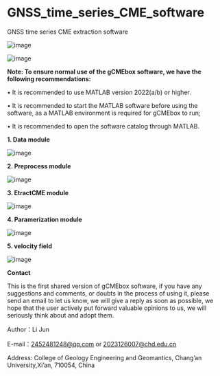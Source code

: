 # GNSS_time_series_CME_software

GNSS time series CME extraction software

![image](https://github.com/user-attachments/assets/12912590-934f-48b5-8e62-7cf6381b6c91)

![image](https://github.com/user-attachments/assets/670d4614-9c14-40c8-967a-382f1d7bcc82)


**Note: To ensure normal use of the gCMEbox software, we have the following recommendations:**

•	It is recommended to use MATLAB version 2022(a/b) or higher.

•	It is recommended to start the MATLAB software before using the software, as a MATLAB environment is required for gCMEbox to run;

•	It is recommended to open the software catalog through MATLAB.


**1. Data module**


![image](https://github.com/user-attachments/assets/8251b49c-08f3-454e-a990-a2bb62a35f8f)


**2. Preprocess module**


![image](https://github.com/user-attachments/assets/ef4ca9d7-a5d3-40a1-8810-06eedc9af7ff)


**3. EtractCME module**


![image](https://github.com/user-attachments/assets/ff6231c4-398d-4ed7-81cb-8a0adbf5298a)


**4. Paramerization module**


![image](https://github.com/user-attachments/assets/24269ab3-d67f-41fb-a5e0-f3fe76dda949)


**5. velocity field**

![image](https://github.com/user-attachments/assets/8a83e7b3-5f82-4f98-a5eb-e54e8456740a)


**Contact**

This is the first shared version of gCMEbox software, if you have any suggestions and comments, or doubts in the process of using it, please send an email to let us know, we will give a reply as soon as possible, we hope that the user actively put forward valuable opinions to us, we will seriously think about and adopt them.

Author：Li Jun

E-mail：2452481248@qq.com  or  2023126007@chd.edu.cn  

Address:  College of Geology Engineering and Geomantics, Chang’an University,Xi’an, 710054, China
